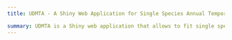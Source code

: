 ```yaml
---
title: UDMTA - A Shiny Web Application for Single Species Annual Temporal Abundance Models

summary: UDMTA is a Shiny web application that allows to fit single species temporal models and estimate significant factors and the trend. It is addressed to ecologists interested in analysing species abundance/occurrence data but lacking the appropriate theoretical knowledge to use this statistical software is required. This app developed based on R-INLA (Rue et al. 2018) which provides a number of options to model data collected in space and time. You can access the Github repository to follow the installation instructions from [Github](https://github.com/uwijewardhana/UDMTA).
---
```

